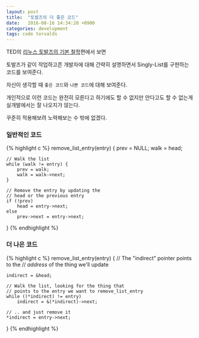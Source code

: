 ```yaml
---
layout: post
title:  "토발즈의 더 좋은 코드"
date:   2016-08-16 14:34:28 +0900
categories: development
tags: code torvalds
---
```

TED의 [리누스 토발즈의 기본 철학][Torvalds-TED]편에서 보면

토발즈가 같이 작업하고픈 개발자에 대해 간략히 설명하면서
Singly-List를 구현하는 코드를 보여준다.

자신이 생각할 때 `좋은 코드`와 `나쁜 코드`에 대해 보여준다.

개인적으로 이런 코드는 완전히 모른다고 하기에도 할 수 없지만 안다고도 할 수 없는게
실개발에서는 잘 나오지가 않는다.

꾸준히 적용해보려 노력해보는 수 밖에 없겠다.

### 일반적인 코드
{% highlight c %}
remove_list_entry(entry)
{
	prev = NULL;
	walk = head;
	
	// Walk the list
	while (walk != entry) {
		prev = walk;
		walk = walk->next;
	}
	
	// Remove the entry by updating the
	// head or the previous entry
	if (!prev)
		head = entry->next;
	else
		prev->next = entry->next;
}
{% endhighlight %}


### 더 나은 코드
{% highlight c %}
remove_list_entry(entry)
{
	// The "indirect" pointer points to the
	// *address* of the thing we'll update
	
	indirect = &head;
	
	// Walk the list, looking for the thing that
	// points to the entry we want to remove_list_entry
	while ((*indirect) != entry)
		indirect = &(*indirect)->next;
	
	// .. and just remove it
	*indirect = entry->next;
}
{% endhighlight %}

[Torvalds-TED]: https://www.ted.com/talks/linus_torvalds_the_mind_behind_linux?language=ko#t-17586

